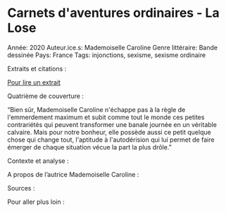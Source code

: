 # Carnets d'aventures ordinaires - La Lose

Année: 2020
Auteur.ice.s: Mademoiselle Caroline
Genre littéraire: Bande dessinée
Pays: France
Tags: injonctions, sexisme, sexisme ordinaire

Extraits et citations :

[Pour lire un extrait](https://www.editions-delcourt.fr/bd/preview/carnets-d-aventures-ordinaires-la-loose)

Quatrième de couverture :

“Bien sûr, Mademoiselle Caroline n'échappe pas à la règle de l'emmerdement maximum et subit comme tout le monde ces petites contrariétés qui peuvent transformer une banale journée en un véritable calvaire. Mais pour notre bonheur, elle possède aussi ce petit quelque chose qui change tout, l'aptitude à l'autodérision qui lui permet de faire émerger de chaque situation vécue la part la plus drôle.”

Contexte et analyse :

A propos de l’autrice Mademoiselle Caroline :

Sources :

Pour aller plus loin :